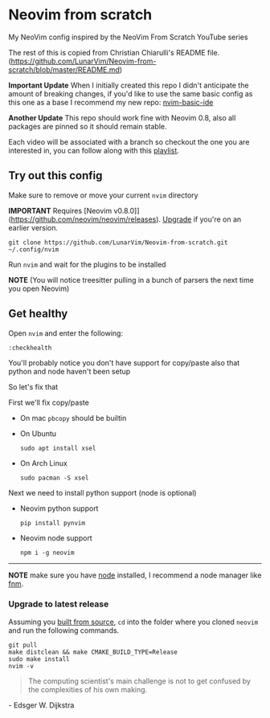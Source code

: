 # Neovim from scratch

My NeoVim config inspired by the NeoVim From Scratch YouTube series

The rest of this is copied from Christian Chiarulli's README file.
(https://github.com/LunarVim/Neovim-from-scratch/blob/master/README.md)

**Important Update** When I initially created this repo I didn't anticipate the amount of breaking changes, if you'd like to use the same basic config as this one as a base I recommend my new repo: [nvim-basic-ide](https://github.com/LunarVim/nvim-basic-ide)

**Another Update** This repo should work fine with Neovim 0.8, also all packages are pinned so it should remain stable.

Each video will be associated with a branch so checkout the one you are interested in, you can follow along with this [playlist](https://www.youtube.com/watch?v=ctH-a-1eUME&list=PLhoH5vyxr6Qq41NFL4GvhFp-WLd5xzIzZ).

## Try out this config

Make sure to remove or move your current `nvim` directory

**IMPORTANT** Requires [Neovim v0.8.0]](https://github.com/neovim/neovim/releases).  [Upgrade](#upgrade-to-latest-release) if you're on an earlier version. 
```
git clone https://github.com/LunarVim/Neovim-from-scratch.git ~/.config/nvim
```

Run `nvim` and wait for the plugins to be installed 

**NOTE** (You will notice treesitter pulling in a bunch of parsers the next time you open Neovim) 

## Get healthy

Open `nvim` and enter the following:

```
:checkhealth
```

You'll probably notice you don't have support for copy/paste also that python and node haven't been setup

So let's fix that

First we'll fix copy/paste

- On mac `pbcopy` should be builtin

- On Ubuntu

  ```
  sudo apt install xsel
  ```

- On Arch Linux

  ```
  sudo pacman -S xsel
  ```

Next we need to install python support (node is optional)

- Neovim python support

  ```
  pip install pynvim
  ```

- Neovim node support

  ```
  npm i -g neovim
  ```
---

**NOTE** make sure you have [node](https://nodejs.org/en/) installed, I recommend a node manager like [fnm](https://github.com/Schniz/fnm).

### Upgrade to latest release

Assuming you [built from source](https://github.com/neovim/neovim/wiki/Building-Neovim#quick-start), `cd` into the folder where you cloned `neovim` and run the following commands. 
```
git pull
make distclean && make CMAKE_BUILD_TYPE=Release
sudo make install
nvim -v
```

> The computing scientist's main challenge is not to get confused by the complexities of his own making. 

\- Edsger W. Dijkstra
